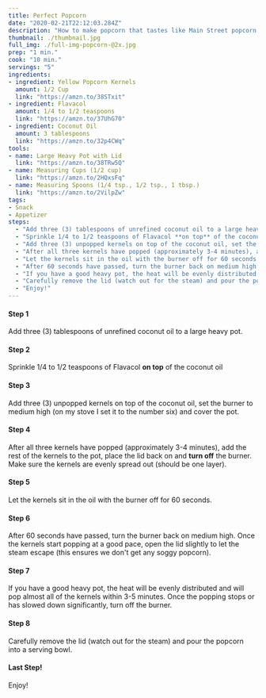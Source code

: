 ```yaml
---
title: Perfect Popcorn
date: "2020-02-21T22:12:03.284Z"
description: "How to make popcorn that tastes like Main Street popcorn from Disneyland or the best movie theater popcorn you've ever had."
thumbnail: ./thumbnail.jpg
full_img: ./full-img-popcorn-@2x.jpg
prep: "1 min."
cook: "10 min."
servings: "5"
ingredients:
- ingredient: Yellow Popcorn Kernels
  amount: 1/2 Cup
  link: "https://amzn.to/38STxit"
- ingredient: Flavacol
  amount: 1/4 to 1/2 teaspoons
  link: "https://amzn.to/37UhG70"
- ingredient: Coconut Oil
  amount: 3 tablespoons
  link: "https://amzn.to/32p4CWq"
tools:
- name: Large Heavy Pot with Lid
  link: "https://amzn.to/38TRw5Q"
- name: Measuring Cups (1/2 cup)
  link: "https://amzn.to/2HQxsFq"
- name: Measuring Spoons (1/4 tsp., 1/2 tsp., 1 tbsp.)
  link: "https://amzn.to/2VilpZw"
tags:
- Snack
- Appetizer
steps:
  - "Add three (3) tablespoons of unrefined coconut oil to a large heavy pot."
  - "Sprinkle 1/4 to 1/2 teaspoons of Flavacol **on top** of the coconut oil"
  - "Add three (3) unpopped kernels on top of the coconut oil, set the burner to medium high (on my stove I set it to the number six) and cover the pot."
  - "After all three kernels have popped (approximately 3-4 minutes), add the rest of the kernels to the pot, place the lid back on and **turn off** the burner. Make sure the kernels are evenly spread out (should be one layer)."
  - "Let the kernels sit in the oil with the burner off for 60 seconds."
  - "After 60 seconds have passed, turn the burner back on medium high. Once the kernels start popping at a good pace, open the lid slightly to let the steam escape (this ensures we don't get any soggy popcorn)."
  - "If you have a good heavy pot, the heat will be evenly distributed and will pop almost all of the kernels within 3-5 minutes. Once the popping stops or has slowed down significantly, turn off the burner."
  - "Carefully remove the lid (watch out for the steam) and pour the popcorn into a serving bowl."
  - "Enjoy!"
---
```


#### Step 1

Add three (3) tablespoons of unrefined coconut oil to a large heavy pot.

#### Step 2

Sprinkle 1/4 to 1/2 teaspoons of Flavacol **on top** of the coconut oil

#### Step 3

Add three (3) unpopped kernels on top of the coconut oil, set the burner to medium high (on my stove I set it to the number six) and cover the pot.

#### Step 4

After all three kernels have popped (approximately 3-4 minutes), add the rest of the kernels to the pot, place the lid back on and **turn off** the burner. Make sure the kernels are evenly spread out (should be one layer).

#### Step 5

Let the kernels sit in the oil with the burner off for 60 seconds.

#### Step 6

After 60 seconds have passed, turn the burner back on medium high. Once the kernels start popping at a good pace, open the lid slightly to let the steam escape (this ensures we don't get any soggy popcorn).

#### Step 7

If you have a good heavy pot, the heat will be evenly distributed and will pop almost all of the kernels within 3-5 minutes. Once the popping stops or has slowed down significantly, turn off the burner.

#### Step 8

Carefully remove the lid (watch out for the steam) and pour the popcorn into a serving bowl.

#### Last Step!

Enjoy!
